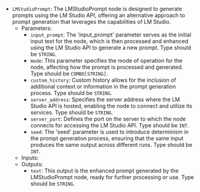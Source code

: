 - `LMStudioPrompt`: The LMStudioPrompt node is designed to generate prompts using the LM Studio API, offering an alternative approach to prompt generation that leverages the capabilities of LM Studio.
    - Parameters:
        - `input_prompt`: The 'input_prompt' parameter serves as the initial input text for the node, which is then processed and enhanced using the LM Studio API to generate a new prompt. Type should be `STRING`.
        - `mode`: This parameter specifies the mode of operation for the node, affecting how the prompt is processed and generated. Type should be `COMBO[STRING]`.
        - `custom_history`: Custom history allows for the inclusion of additional context or information in the prompt generation process. Type should be `STRING`.
        - `server_address`: Specifies the server address where the LM Studio API is hosted, enabling the node to connect and utilize its services. Type should be `STRING`.
        - `server_port`: Defines the port on the server to which the node connects for accessing the LM Studio API. Type should be `INT`.
        - `seed`: The 'seed' parameter is used to introduce determinism in the prompt generation process, ensuring that the same input produces the same output across different runs. Type should be `INT`.
    - Inputs:
    - Outputs:
        - `text`: This output is the enhanced prompt generated by the LMStudioPrompt node, ready for further processing or use. Type should be `STRING`.
